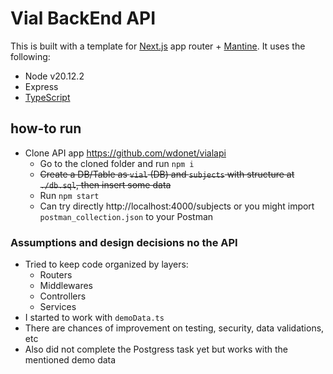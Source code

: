 # Vial BackEnd API

This is built with a template for [Next.js](https://nextjs.org/) app router + [Mantine](https://mantine.dev/).
It uses the following:

- Node v20.12.2
- Express
- [TypeScript](https://www.typescriptlang.org/)

## how-to run
- Clone API app https://github.com/wdonet/vialapi
  - Go to the cloned folder and run `npm i`
  - ~~Create a DB/Table as `vial` (DB) and `subjects` with structure at `./db.sql`, then insert some data~~
  - Run `npm start`
  - Can try directly http://localhost:4000/subjects or you might import `postman_collection.json` to your Postman

### Assumptions and design decisions no the API
- Tried to keep code organized by layers:
  - Routers
  - Middlewares
  - Controllers
  - Services
- I started to work with `demoData.ts`
- There are chances of improvement on testing, security, data validations, etc
- Also did not complete the Postgress task yet but works with the mentioned demo data

